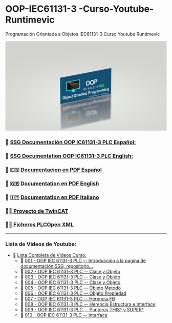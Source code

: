 # OOP-IEC61131-3 -Curso-Youtube-Runtimevic

 Programación Orientada a Objetos IEC61131-3 Curso Youtube Runtimevic

![OOP](./Assets/OOP_3DD.png)

### :link: [SSG Documentación OOP IC61131-3 PLC Español:](https://runtimevic.github.io/OOP-IEC61131-3--Curso-Youtube/es)
### :link: [SSG Documentation OOP IC61131-3 PLC English:](https://runtimevic.github.io/OOP-IEC61131-3--Curso-Youtube/en)
### 📃 :es: [Documentacion en PDF Español](https://github.com/runtimevic/OOP-IEC61131-3--Curso-Youtube/blob/gh-pages/document-es.pdf)
### 📃 :gb: [Documentation en PDF English](https://github.com/runtimevic/OOP-IEC61131-3--Curso-Youtube/blob/gh-pages/document-en.pdf)
### 📃 :it: [Documentation en PDF Italiano](https://github.com/runtimevic/OOP-IEC61131-3--Curso-Youtube/blob/gh-pages/document-it.pdf)

### :woman_student:[ Proyecto de TwinCAT](https://github.com/runtimevic/OOP-IEC61131-3--Curso-Youtube/tree/master/TC3_OOP)
### :man_student:[ Ficheros PLCOpen XML](https://github.com/runtimevic/OOP-IEC61131-3--Curso-Youtube/tree/master/Ficheros_PLCOpen_XML)
***
### Lista de Videos de Youtube:
- :link: [Lista Completa de Videos Curso:](https://youtube.com/playlist?list=PLEfi_hUmmSjFpfdJ6yw3B9yj7dWHYkHmQ)
    - :link: [001 - OOP IEC 61131-3 PLC -- Introducción a la pagina de documentación SSG, repositorio...](https://www.youtube.com/watch?v=a7eNCefcjGM)
    - :link: [002 - OOP IEC 61131-3 PLC -- Clase y Objeto](https://youtu.be/3IudQIj1noo)
    - :link: [003 - OOP IEC 61131-3 PLC -- Clase y Objeto](https://youtu.be/lchxx28wwXM)
    - :link: [004 - OOP IEC 61131-3 PLC -- Clase y Objeto](https://youtu.be/jGtGV9icvO0)
    - :link: [005 - OOP IEC 61131-3 PLC -- Objeto Metodo](https://youtu.be/fa0tUTICVF0)
    - :link: [006 - OOP IEC 61131-3 PLC -- Objeto Propiedad](https://youtu.be/Ci7FExNF7vQ)
    - :link: [007 - OOP IEC 61131-3 PLC -- Herencia FB](https://youtu.be/-twPN0jTrKA)
    - :link: [008 - OOP IEC 61131-3 PLC -- Herencia Estructura e Interface](https://youtu.be/G0suYh_bz0o)
    - :link: [009 - OOP IEC 61131-3 PLC -- Punteros THIS^ y SUPER^](https://youtu.be/S3YdAHyBc6I)
    - :link: [010 - OOP IEC 61131-3 PLC -- Interface](https://youtu.be/ix0Amyg9RcU)
